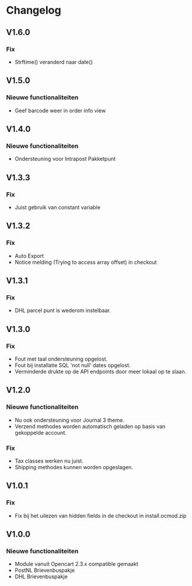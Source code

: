 # Changelog

## V1.6.0

### Fix

- Strftime() veranderd naar date()

## V1.5.0

### Nieuwe functionaliteiten

- Geef barcode weer in order info view

## V1.4.0

### Nieuwe functionaliteiten

- Ondersteuning voor Intrapost Pakketpunt

## V1.3.3

### Fix

- Juist gebruik van constant variable

## V1.3.2

### Fix

- Auto Export
- Notice melding (Trying to access array offset) in checkout

## V1.3.1

### Fix

- DHL parcel punt is wederom instelbaar.

## V1.3.0

### Fix

- Fout met taal ondersteuning opgelost.
- Fout bij installatie SQL 'not null' dates opgelost.
- Verminderde drukte op de API endpoints door meer lokaal op te slaan.

## V1.2.0

### Nieuwe functionaliteiten

- Nu ook ondersteuning voor Journal 3 theme.
- Verzend methodes worden automatisch geladen op basis van gekoppelde account.

### Fix

- Tax classes werken nu juist.
- Shipping methodes kunnen worden opgeslagen.

## V1.0.1

### Fix

- Fix bij het uilezen van hidden fields in de checkout in install.ocmod.zip

## V1.0.0

### Nieuwe functionaliteiten

- Module vanuit Opencart 2.3.x compatible gemaakt
- PostNL Brievenbuspakje
- DHL Brievenbuspakje
